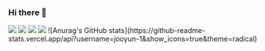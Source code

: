 ### Hi there 👋

<!--
**jooyun-1/jooyun-1** is a ✨ _special_ ✨ repository because its `README.md` (this file) appears on your GitHub profile.

Here are some ideas to get you started:

- 🔭 I’m currently working on ...
- 🌱 I’m currently learning ...
- 👯 I’m looking to collaborate on ...
- 🤔 I’m looking for help with ...
- 💬 Ask me about ...
- 📫 How to reach me: ...
- 😄 Pronouns: ...
- ⚡ Fun fact: ...
-->
 <img src="https://img.shields.io/badge/JavaScript-F7DF1E?style=flat&logo=JavaScript&logoColor=white"/>
  <img src="https://img.shields.io/badge/Node.js-#339933?style=flat&logo=Node.js&logoColor=white"/>
  <img src="https://img.shields.io/badge/Spring-#6DB33F?style=flat&logo=Spring&logoColor=white"/>
  <img src="https://img.shields.io/badge/HTML5-#E34F26?style=flat&logo=HTML5&logoColor=white"/>
![Anurag's GitHub stats](https://github-readme-stats.vercel.app/api?username=jooyun-1&show_icons=true&theme=radical)
